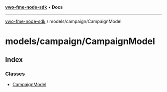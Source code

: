 [**vwo-fme-node-sdk**](../../../README.md) • **Docs**

---

[vwo-fme-node-sdk](../../../modules.md) / models/campaign/CampaignModel

# models/campaign/CampaignModel

## Index

### Classes

- [CampaignModel](classes/CampaignModel.md)

